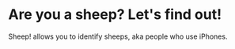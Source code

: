 # Are you a sheep? Let's find out!

Sheep! allows you to identify sheeps, aka people who use iPhones. 


